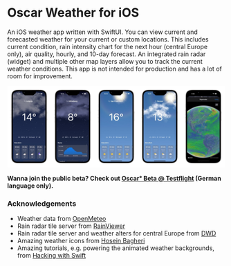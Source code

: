 # Oscar Weather for iOS

An iOS weather app written with SwiftUI. You can view current and forecasted weather for your current or custom locations. This includes current condition, rain intensity chart for the next hour (central Europe only), air quality, hourly, and 10-day forecast. An integrated rain radar (widget) and multiple other map layers allow you to track the current weather conditions. This app is not intended for production and has a lot of room for improvement.

![www](img/preview.png)

**Wanna join the public beta? Check out [Oscar° Beta @ Testflight](https://testflight.apple.com/join/xf5iJcHh) (German language only).**

### Acknowledgements

- Weather data from [OpenMeteo](https://open-meteo.com/)
- Rain radar tile server from [RainViewer](https://www.rainviewer.com)
- Rain radar tile server and weather alters for central Europe from [DWD](https://www.dwd.de/DE/Home/home_node.html)
- Amazing weather icons from [Hosein Bagheri](https://ui8.net/hosein_bagheri/products/3d-weather-icons40)
- Amazing tutorials, e.g. powering the animated weather backgrounds, from [Hacking with Swift](https://www.hackingwithswift.com)
